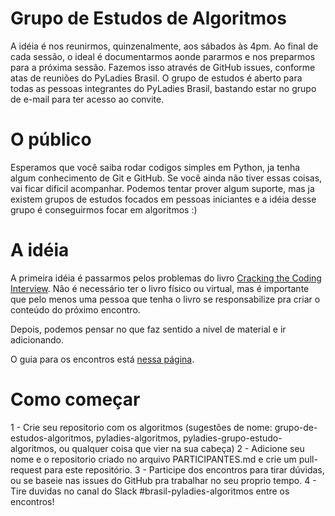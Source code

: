 # Grupo de Estudos de Algoritmos

A idéia é nos reunirmos, quinzenalmente, aos sábados às 4pm. Ao final de cada sessão, o ideal é documentarmos aonde pararmos e nos preparmos para a próxima sessão. Fazemos isso através de GitHub issues, conforme atas de reuniões do PyLadies Brasil. O grupo de estudos é aberto para todas as pessoas integrantes do PyLadies Brasil, bastando estar no grupo de e-mail para ter acesso ao convite.

# O público

Esperamos que você saiba rodar codigos simples em Python, ja tenha algum conhecimento de Git e GitHub. Se você ainda não tiver essas coisas, vai ficar dificil acompanhar. Podemos tentar prover algum suporte, mas ja existem grupos de estudos focados em pessoas iniciantes e a idéia desse grupo é conseguirmos focar em algoritmos :)

# A idéia

A primeira idéia é passarmos pelos problemas do livro [Cracking the Coding Interview](https://www.amazon.com.br/Cracking-Coding-Interview-Programming-Questions/dp/0984782850). Não é necessário ter o livro físico ou virtual, mas é importante que pelo menos uma pessoa que tenha o livro se responsabilize pra criar o conteúdo do próximo encontro.

Depois, podemos pensar no que faz sentido a nivel de material e ir adicionando.

O guia para os encontros está [nessa página](./cracking-the-coding-interview/README.md).

# Como começar

1 - Crie seu repositorio com os algoritmos (sugestões de nome: grupo-de-estudos-algoritmos, pyladies-algoritmos, pyladies-grupo-estudo-algoritmos, ou qualquer coisa que vier na sua cabeça)
2 - Adicione seu nome e o repositorio criado no arquivo PARTICIPANTES.md e crie um pull-request para este repositório.
3 - Participe dos encontros para tirar dúvidas, ou se baseie nas issues do GitHub pra trabalhar no seu proprio tempo.
4 - Tire duvidas no canal do Slack #brasil-pyladies-algoritmos entre os encontros!